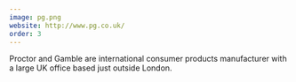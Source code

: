 ```yaml
---
image: pg.png
website: http://www.pg.co.uk/
order: 3
---
```

Proctor and Gamble are international consumer products manufacturer with a large UK office based just outside London.